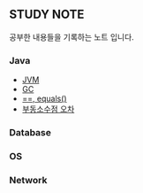 ## STUDY NOTE

공부한 내용들을 기록하는 노트 입니다.



### Java
- [JVM](https://github.com/gamzagamza/study-note/blob/master/java/jvm/JVM.md)
- [GC](https://github.com/gamzagamza/study-note/blob/master/java/gc/GC.md)
- [==, equals()](https://github.com/gamzagamza/study-note/blob/master/java/compare/compare.md)
- [부동소수점 오차](https://github.com/gamzagamza/study-note/blob/master/java/floating_point/floating_point.md)

### Database

### OS

### Network





